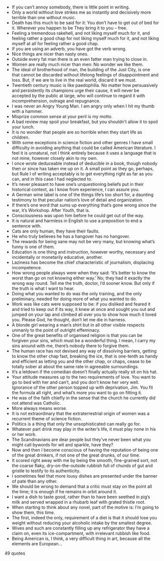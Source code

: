  - If you can’t annoy somebody, there is little point in writing.
 - Only a world without love strikes me as instantly and decisively more terrible than one without music.
 - Death has this much to be said for it: You don’t have to get out of bed for it. Wherever you happen to be They bring it to you – free.
 - Feeling a tremendous rakehell, and not liking myself much for it, and feeling rather a good chap for not liking myself much for it, and not liking myself at all for feeling rather a good chap.
 - If you are using an adverb, you have got the verb wrong.
 - Nice things are nicer than nasty ones.
 - Outside every fat man there is an even fatter man trying to close in.
 - Women are really much nicer than men: No wonder we like them.
 - The ideal of brotherhood of man, the building of the Just City, is one that cannot be discarded without lifelong feelings of disappointment and loss. But, if we are to live in the real world, discard it we must.
 - Twentieth century music is like paedophilia. No matter how persuasively and persistently its champions urge their cause, it will never be accepted by the public at large, who will continue to regard it with incomprehension, outrage and repugnance.
 - I was never an Angry Young Man. I am angry only when I hit my thumb with a hammer.
 - Misprize common sense at your peril is my motto.
 - A bad review may spoil your breakfast, but you shouldn’t allow it to spoil your lunch.
 - It is no wonder that people are so horrible when they start life as children.
 - With some exceptions in science fiction and other genres I have small difficulty in avoiding anything that could be called American literature. I feel it is unnatural, not I think entirely because it uses a language that is not mine, however closely akin to my own.
 - I once wrote deduceable instead of deducible in a book, though nobody then or since has taken me up on it. A small point as they go, perhaps, but Rule I of writing acceptably is to get everything right as far as you can, and in this case I had neglected to.
 - It’s never pleasant to have one’s unquestioning beliefs put in their historical context, as I know from experience, I can assure you.
 - A German wine label is one of the things life’s too short for, a daunting testimony to that peculiar nation’s love of detail and organization.
 - If there’s one word that sums up everything that’s gone wrong since the war, it’s Workshop. After Youth, that is.
 - Consciousness was upon him before he could get out of the way.
 - It is natural and harmless in English to use a preposition to end a sentence with.
 - Cats are only human, they have their faults.
 - He who truly believes he has a hangover has no hangover.
 - The rewards for being sane may not be very many, but knowing what’s funny is one of them.
 - Education is one thing and instruction, however worthy, necessary and incidentally or monetarily educative, another.
 - Laziness has become the chief characteristic of journalism, displacing incompetence.
 - How wrong people always were when they said: ‘It’s better to know the worst than go on not knowing either way.’ No; they had it exactly the wrong way round. Tell me the truth, doctor, I’d sooner know. But only if the truth is what I want to hear.
 - Doing what you wanted to do was the only training, and the only preliminary, needed for doing more of what you wanted to do.
 - Work was like cats were supposed to be: if you disliked and feared it and tried to keep out if its way, it knew at once and sought you out and jumped on your lap and climbed all over you to show how much it loved you. Please God, he thought, don’t let me die in harness.
 - A blonde girl wearing a man’s shirt but in all other visible respects unmanly to the point of outright effeminacy.
 - One of the great benefits of organised religion is that you can be forgiven your sins, which must be a wonderful thing. I mean, I carry my sins around with me, there’s nobody there to forgive them.
 - The human race has not devised any way of dissolving barriers, getting to know the other chap fast, breaking the ice, that is one-tenth as handy and efficient as letting you and the other chap, or chaps, cease to be totally sober at about the same rate in agreeable surroundings.
 - It’s a letdown if the comedian doesn’t finally actually really sit on his hat.
 - Your attitude measures up to the two requirements of love. You want to go to bed with her and can’t, and you don’t know her very well. Ignorance of the other person topped up with deprivation, Jim. You fit the formula all right, and what’s more you want to go on fitting it.
 - He was of the faith chiefly in the sense that the church he currently did not attend was Catholic.
 - More always means worse.
 - It is not extraordinary that the extraterrestrial origin of women was a recurrent theme of science fiction.
 - Politics is a thing that only the unsophisticated can really go for.
 - Whatever part drink may play in the writer’s life, it must play none in his or her work.
 - The Scandinavians are dear people but they’ve never been what you might call bywords for wit and sparkle, have they?
 - Now and then I become conscious of having the reputation of being one of the great drinkers, if not one of the great drunks, of our time.
 - It scored right away with me by being the smooth, fine-grained sort, not the coarse flaky, dry-on-the-outside rubbish full of chunds of gut and gristle to testify to its authenticity.
 - I sometimes feel that more lousy dishes are presented under the banner of pate than any other.
 - We should be wrong to demand that a critic must stay on the point all the time; it is enough if he remains in orbit around it.
 - I want a dish to taste good, rather than to have been seethed in pig’s milk and served wrapped in a rhubarb leaf with grated thistle root.
 - When starting to think about any novel, part of the motive is: I’m going to show them, this time.
 - The first, indeed the only, requirement of a diet is that it should lose you weight without reducing your alcoholic intake by the smallest degree.
 - Wives and such are constantly filling up any refrigerator they have a claim on, even its ice-compartment, with irrelevant rubbish like food.
 - Being American is, I think, a very difficult thing in art, because all the elements are European...

49 quotes